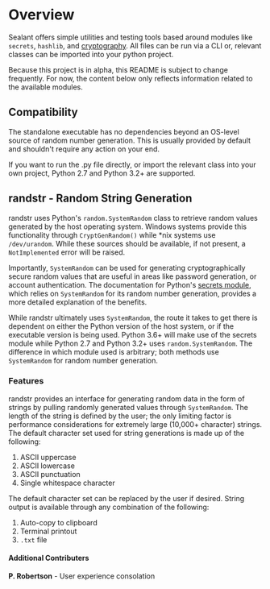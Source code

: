 # Overview
Sealant offers simple utilities and testing tools based around modules like `secrets`, `hashlib`, and [cryptography](https://cryptography.io/en/latest/).  All files can be run via a CLI or, relevant classes can be imported into your python project.  

Because this project is in alpha, this README is subject to change frequently. For now, the content below only reflects information related to the available modules.  

## Compatibility 

The standalone executable has no dependencies beyond an OS-level source of random number generation.  This is usually provided by default and shouldn't require any action on your end.

If you want to run the .py file directly, or import the relevant class into your own project, Python 2.7 and Python 3.2+ are supported.  

## randstr - Random String Generation

randstr uses Python's `random.SystemRandom` class to retrieve random values generated by the host operating system.  Windows systems provide this functionality through `CryptGenRandom()` while *nix systems use `/dev/urandom`.  While these sources should be available, if not present, a `NotImplemented` error will be raised.

Importantly, `SystemRandom` can be used for generating cryptographically secure random values that are useful in areas like password generation, or account authentication. The documentation for Python's [secrets module](https://docs.python.org/3/library/secrets.html), which relies on `SystemRandom` for its random number generation, provides a more detailed explanation of the benefits.  

While randstr ultimately uses `SystemRandom`, the route it takes to get there is dependent on either the Python version of the host system, or if the executable version is being used.  Python 3.6+ will make use of the secrets module while Python 2.7 and Python 3.2+ uses `random.SystemRandom`.  The difference in which module used is arbitrary; both methods use `SystemRandom` for random number generation.

### Features

randstr provides an interface for generating random data in the form of strings by pulling randomly generated values through `SystemRandom`.  The length of the string is defined by the user; the only limiting factor is performance considerations for extremely large (10,000+ character) strings.  The default character set used for string generations is made up of the following:
  
  1. ASCII uppercase
  2. ASCII lowercase
  3. ASCII punctuation
  4. Single whitespace character

The default character set can be replaced by the user if desired.  String output is available through any combination of the following:

  1. Auto-copy to clipboard
  2. Terminal printout
  3. `.txt` file


#### Additional Contributers

**P. Robertson** - User experience consolation 






